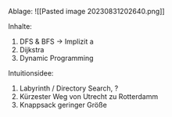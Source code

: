 Ablage:
![[Pasted image 20230831202640.png]]

Inhalte:
1. DFS & BFS -> Implizit a
2. Dijkstra
3. Dynamic Programming

Intuitionsidee:
1. Labyrinth / Directory Search, ?
2. Kürzester Weg von Utrecht zu Rotterdamm
3. Knappsack geringer Größe
